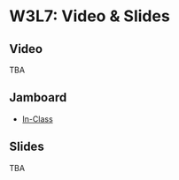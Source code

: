 # W3L7: Video & Slides

## Video

TBA

## Jamboard

- [In-Class](https://jamboard.google.com/d/1pt5uQWzx4dhaEvtRO4s9mTufVHBMvbAkQyRXklTtARY/edit?usp=sharing)

## Slides

TBA
